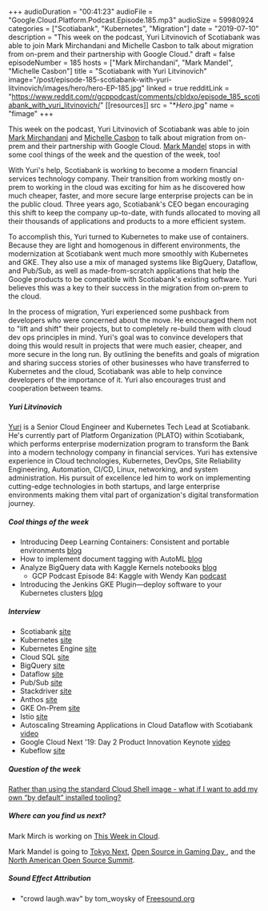 +++
audioDuration = "00:41:23"
audioFile = "Google.Cloud.Platform.Podcast.Episode.185.mp3"
audioSize = 59980924
categories = ["Scotiabank", "Kubernetes", "Migration"]
date = "2019-07-10"
description = "This week on the podcast, Yuri Litvinovich of Scotiabank was able to join Mark Mirchandani and Michelle Casbon to talk about migration from on-prem and their partnership with Google Cloud."
draft = false
episodeNumber = 185
hosts = ["Mark Mirchandani", "Mark Mandel", "Michelle Casbon"]
title = "Scotiabank with Yuri Litvinovich"
image="/post/episode-185-scotiabank-with-yuri-litvinovich/images/hero/hero-EP-185.jpg"
linked = true
redditLink = "https://www.reddit.com/r/gcppodcast/comments/cbldxo/episode_185_scotiabank_with_yuri_litvinovich/"
[[resources]]
  src = "**Hero*.jpg"
  name = "fimage"
+++

This week on the podcast, Yuri Litvinovich of Scotiabank was able to join [Mark Mirchandani](https://twitter.com/markmirch) and [Michelle Casbon](https://twitter.com/texasmichelle) to talk about migration from on-prem and their partnership with Google Cloud. [Mark Mandel](https://twitter.com/Neurotic) stops in with some cool things of the week and the question of the week, too!

With Yuri's help, Scotiabank is working to become a modern financial services technology company. Their transition from working mostly on-prem to working in the cloud was exciting for him as he discovered how much cheaper, faster, and more secure large enterprise projects can be in the public cloud. Three years ago, Scotiabank's CEO began encouraging this shift to keep the company up-to-date, with funds allocated to moving all their thousands of applications and products to a more efficient system.

To accomplish this, Yuri turned to Kubernetes to make use of containers. Because they are light and homogenous in different environments, the modernization at Scotiabank went much more smoothly with Kubernetes and GKE. They also use a mix of managed systems like BigQuery, Dataflow, and Pub/Sub, as well as made-from-scratch applications that help the Google products to be compatible with Scotiabank's existing software. Yuri believes this was a key to their success in the migration from on-prem to the cloud.

In the process of migration, Yuri experienced some pushback from developers who were concerned about the move. He encouraged them not to "lift and shift" their projects, but to completely re-build them with cloud dev ops principles in mind. Yuri's goal was to convince developers that doing this would result in projects that were much easier, cheaper, and more secure in the long run. By outlining the benefits and goals of migration and sharing success stories of other businesses who have transferred to Kubernetes and the cloud, Scotiabank was able to help convince developers of the importance of it. Yuri also encourages trust and cooperation between teams.

<!--more-->

##### Yuri Litvinovich

[Yuri](https://www.linkedin.com/in/bigyuri) is a Senior Cloud Engineer and Kubernetes Tech Lead at Scotiabank. He's currently part of Platform Organization (PLATO) within Scotiabank, which performs enterprise modernization program to transform the Bank into a modern technology company in financial services. Yuri has extensive experience in Cloud technologies, Kubernetes, DevOps, Site Reliability Engineering, Automation, CI/CD, Linux, networking, and system administration. His pursuit of excellence led him to work on implementing cutting-edge technologies in both startups, and large enterprise environments making them vital part of organization's digital transformation journey.

##### Cool things of the week

* Introducing Deep Learning Containers: Consistent and portable environments [blog](https://cloud.google.com/blog/products/ai-machine-learning/introducing-deep-learning-containers-consistent-and-portable-environments)
* How to implement document tagging with AutoML [blog](https://cloud.google.com/blog/products/ai-machine-learning/how-to-implement-document-tagging-with-automl)
* Analyze BigQuery data with Kaggle Kernels notebooks [blog](https://cloud.google.com/blog/products/data-analytics/analyze-bigquery-data-with-kaggle-kernels-notebooks)
     * GCP Podcast Episode 84: Kaggle with Wendy Kan [podcast](https://www.gcppodcast.com/post/episode-84-kaggle-with-wendy-kan/)
* Introducing the Jenkins GKE Plugin—deploy software to your Kubernetes clusters [blog](https://cloud.google.com/blog/products/devops-sre/introducing-the-jenkins-gke-plugin-deploy-software-to-your-kubernetes-clusters)

##### Interview

* Scotiabank [site](https://www.scotiabank.com/global/en/global-site.html)
* Kubernetes [site](https://kubernetes.io)
* Kubernetes Engine [site](https://cloud.google.com/kubernetes-engine/)
* Cloud SQL [site](https://cloud.google.com/sql/)
* BigQuery [site](https://cloud.google.com/bigquery/)
* Dataflow [site](https://cloud.google.com/dataflow/)
* Pub/Sub [site](https://cloud.google.com/pubsub/)
* Stackdriver [site](https://cloud.google.com/stackdriver/)
* Anthos [site](https://cloud.google.com/anthos/)
* GKE On-Prem [site](https://cloud.google.com/gke-on-prem/)
* Istio [site](https://istio.io)
* Autoscaling Streaming Applications in Cloud Dataflow with Scotiabank [video](https://www.youtube.com/watch?v=5re6lAuTznY)
* Google Cloud Next '19: Day 2 Product Innovation Keynote [video](https://www.youtube.com/watch?v=PZ1Lqxfs1yw&t=70s)
* Kubeflow [site](https://www.kubeflow.org)

##### Question of the week

[Rather than using the standard Cloud Shell image - what if I want to add my own “by default” installed tooling?](https://cloud.google.com/blog/products/devops-sre/gcp-devops-tricks-create-a-custom-cloud-shell-image-that-includes-terraform-and-helm )

##### Where can you find us next?

Mark Mirch is working on [This Week in Cloud](https://www.youtube.com/playlist?list=PLIivdWyY5sqIxUCyOq0-FPNn5GZ2-XR45).

Mark Mandel is going to [Tokyo Next](https://cloud.withgoogle.com/next/tokyo/), [Open Source in Gaming Day ](https://events.linuxfoundation.org/events/open-source-in-gaming-day-2019/attend/about/), and the [North American Open Source Summit](https://events.linuxfoundation.org/events/open-source-summit-north-america-2019/).

##### Sound Effect Attribution

* "crowd laugh.wav" by tom_woysky of [Freesound.org](https://freesound.org)
